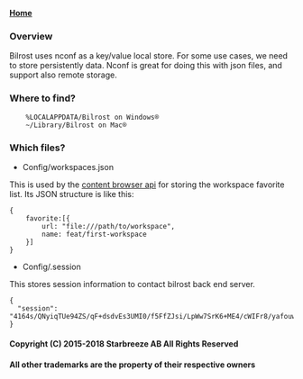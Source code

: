 **[Home](Home)**

### Overview
Bilrost uses nconf as a key/value local store. For some use cases, we need to store persistently data. Nconf is great for doing this with json files, and support also remote storage.

### Where to find?
        %LOCALAPPDATA/Bilrost on Windows®
        ~/Library/Bilrost on Mac®

### Which files?

- Config/workspaces.json 

This is used by the [content browser api]() for storing the workspace favorite list. Its JSON structure is like this:
```
{
    favorite:[{
        url: "file:///path/to/workspace",
        name: feat/first-workspace
    }]
}
```

- Config/.session

This stores session information to contact bilrost back end server.
```
{
  "session": "4164s/QNyiqTUe94ZS/qF+dsdvEs3UMI0/f5FfZJsi/LpWw7SrK6+ME4/cWIFr8/yafouw1iUZpBaLhECXY0ZI4XMOyv5QiEpLwP4pvzppVkyRo1qFbLop2U0NGRv0PVvqqpM4/Zf/HDoYs/DYwj3acki7mHvaFdL+iukfFGceiSZH+kEBxSiDh5e4cz9NqweqO6vk/SbKIgIpN/SLkYiB8jq0GP3S1Ecx95Kl5rM4sx+qtQy8ppf1nLDu/IGVE6hUQXlgUJ0R8DgSG4Fs5wDUR/F4P0gwpWGCGblGSSccAkoYGZw3lNKLuR+JQPc8j/5fZj6NJDIRodgCepPawcQ=="
}
```

#### Copyright (C) 2015-2018 Starbreeze AB All Rights Reserved
#### All other trademarks are the property of their respective owners
